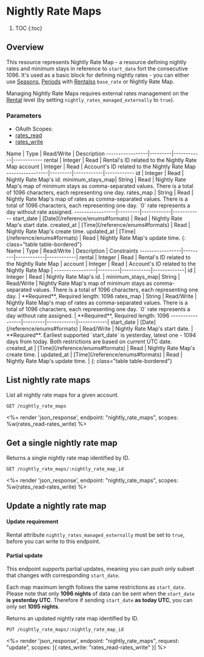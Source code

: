# Nightly Rate Maps

1. TOC
{:toc}

## Overview

This resource represents Nightly Rate Map - a resource defining nightly rates and minimum stays in reference to `start_date` fort the consecutive 1096. It's used as a basic block for defining nightly rates - you can either use [Seasons](/reference/endpoints/seasons/), [Periods](/reference/endpoints/periods/) with [Rentalss](reference/endpoints/rentals/) `base_rate` or Nightly Rate Map.  

Managing Nightly Rate Maps requires external rates management on the [Rental](/reference/endpoints/rentals/) level (by setting `nightly_rates_managed_externally` to `true`).

### Parameters
<ul class="nav nav-pills" role="tablist">
  <li class="disabled"><a>OAuth Scopes:</a></li>
  <li class="active"><a href="#rates_read" role="tab" data-toggle="pill">rates_read</a></li>
  <li><a href="#rates_write" role="tab" data-toggle="pill">rates_write</a></li>
</ul>
<div class="tab-content" markdown="1">
  <div class="tab-pane active" id="rates_read" markdown="1">
Name             | Type    | Read/Write | Description
-----------------|---------|------------|------------
rental           | Integer | Read       | Rental's ID related to the Nightly Rate Map
account          | Integer | Read       | Account's ID related to the Nightly Rate Map
-----------------|---------|------------|------------
id               | Integer | Read       | Nightly Rate Map's id.
minimum_stays_map| String  | Read       | Nightly Rate Map's map of minimum stays as comma-separated values. There is a total of 1096 characters, each representing one day.
rates_map        | String  | Read       | Nightly Rate Map's map of rates as comma-separated values. There is a total of 1096 characters, each representing one day. `0` rate represents a day without rate assigned.
-----------------|---------|------------|------------
start_date       | [Date](/reference/enums#formats) | Read       | Nightly Rate Map's start date.
created_at       | [Time](/reference/enums#formats) | Read       | Nightly Rate Map's create time.
updated_at       | [Time](/reference/enums#formats) | Read       | Nightly Rate Map's update time.
{: class="table table-bordered"}
  </div>
  <div class="tab-pane" id="rates_write" markdown="1">
Name             | Type    | Read/Write | Description | Constraints
-----------------|---------|------------|------------|
rental           | Integer | Read       | Rental's ID related to the Nightly Rate Map |
account          | Integer | Read       | Account's ID related to the Nightly Rate Map |
-----------------|---------|------------|-------------|
id               | Integer | Read       | Nightly Rate Map's id. |
minimum_stays_map| String  | Read/Write | Nightly Rate Map's map of minimum stays as comma-separated values. There is a total of 1096 characters, each representing one day. | **Required**, Required length: 1096
rates_map        | String  | Read/Write | Nightly Rate Map's map of rates as comma-separated values. There is a total of 1096 characters, each representing one day. `0` rate represents a day without rate assigned. | **Required**, Required length: 1096
-----------------|---------|------------|------------|
start_date       | [Date](/reference/enums#formats) | Read/Write | Nightly Rate Map's start date. | **Required**. Earliest supported `start_date` is yesterday, latest one - 1094 days from today. Both restrictions are based on current UTC date. 
created_at       | [Time](/reference/enums#formats) | Read       | Nightly Rate Map's create time. |
updated_at       | [Time](/reference/enums#formats) | Read       | Nightly Rate Map's update time. |
{: class="table table-bordered"}
  </div>
</div>

## List nightly rate maps

List all nightly rate maps for a given account.

~~~
GET /nightly_rate_maps
~~~

<%= render 'json_response', endpoint: "nightly_rate_maps", scopes: %w(rates_read-rates_write) %>

## Get a single nightly rate map

Returns a single nightly rate map identified by ID.

~~~
GET /nightly_rate_maps/:nightly_rate_map_id
~~~

<%= render 'json_response', endpoint: "nightly_rate_maps", scopes: %w(rates_read-rates_write) %>

## Update a nightly rate map

<div class="callout callout-info">
  <h4>Update requirement</h4>
  <p>Rental attribute <code>nightly_rates_managed_externally</code> must be set to <code>true</code>, before you can write to this endpoint.</p>
</div>
<div class="callout callout-info">
  <h4>Partial update</h4>
  <p>This endpoint supports partial updates, meaning you can push only subset that changes with corresponding <code>start_date</code>.</p>
  <p>Each map maximum length follows the same restrictions as <code>start_date</code>. Please note that only <strong>1096 nights</strong> of data can be sent when the <code>start_date</code> <strong>is yesterday UTC</strong>. Therefore if sending <code>start_date</code> <strong>as today UTC</strong>, you can only set <strong>1095 nights</strong>.</p>
</div>

Returns an updated nightly rate map identified by ID.

~~~
PUT /nightly_rate_maps/:nightly_rate_map_id
~~~

<%= render 'json_response', endpoint: "nightly_rate_maps", request: "update",
  scopes: [{ rates_write: "rates_read-rates_write" }] %>
